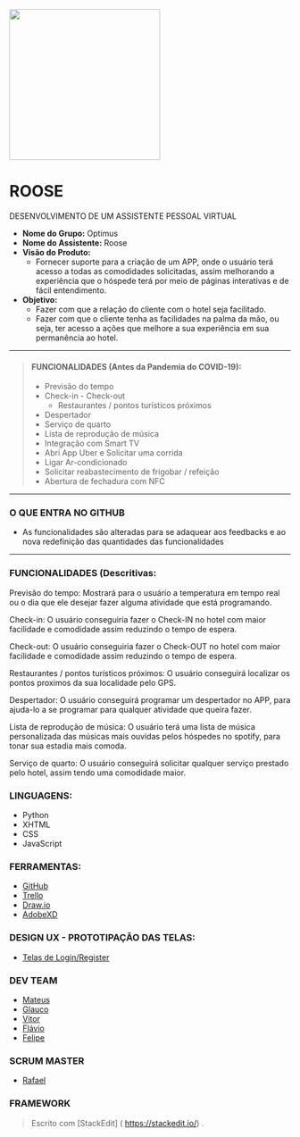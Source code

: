 <img src="https://github.com/mateuscamargo/Roose_App/blob/master/Roose.jpg" width="270px" heigth="270px" align="i">


# ROOSE

DESENVOLVIMENTO DE UM ASSISTENTE PESSOAL VIRTUAL

- **Nome do Grupo:** Optimus 
- **Nome do Assistente:** Roose
- **Visão do Produto:** 
   - Fornecer suporte para a criação de um APP, onde o usuário terá acesso a todas as comodidades solicitadas, assim melhorando a experiência que o hóspede terá por meio de páginas interativas e de fácil entendimento.
- **Objetivo:**
  - Fazer com que a relação do cliente com o
hotel seja facilitado. 
  - Fazer com que o cliente tenha as facilidades
na palma da mão, ou seja, ter acesso a ações
que melhore a sua experiência em sua permanência ao hotel.
---
>  #### FUNCIONALIDADES (Antes da Pandemia do COVID-19):
>   - Previsão do tempo
>    - Check-in
>     - Check-out
>      - Restaurantes / pontos turísticos próximos
> - Despertador
> - Serviço de quarto
> - Lista de reprodução de música
> - Integração com Smart TV
> - Abri App Uber e Solicitar uma corrida
> - Ligar Ar-condicionado
> - Solicitar reabastecimento de frigobar / refeição
> - Abertura de fechadura com NFC
---
### O QUE ENTRA NO GITHUB

- As funcionalidades são alteradas para se adaquear aos feedbacks e ao nova redefinição das quantidades das funcionalidades
---
### FUNCIONALIDADES (Descritivas:

Previsão do tempo: Mostrará para o usuário a temperatura em tempo real ou o dia que ele desejar fazer alguma atividade que está programando.

Check-in: O usuário conseguiria fazer o Check-IN no hotel com maior facilidade e comodidade assim reduzindo o tempo de espera.

Check-out: O usuário conseguiria fazer o Check-OUT no hotel com maior facilidade e comodidade assim reduzindo o tempo de espera.

Restaurantes / pontos turísticos próximos: O usuário conseguirá localizar os pontos proximos da sua localidade pelo GPS.

Despertador: O usuário conseguirá programar um despertador no APP, para ajuda-lo a se programar para qualquer atividade que queira fazer.

Lista de reprodução de música: O usuário terá uma lista de música personalizada das músicas mais ouvidas pelos hóspedes no spotify, para tonar sua estadia mais comoda.

Serviço de quarto: O usuário conseguirá solicitar qualquer serviço prestado pelo hotel, assim tendo uma comodidade maior.


### LINGUAGENS:
- Python
- XHTML
- CSS
- JavaScript

### FERRAMENTAS:
- [GitHub](https://github.com/mateuscamargo/Roose_App)
- [Trello](https://trello.com/b/oUfxIrLz/app-roose)
- [Draw.io](https://draw.io)
- [AdobeXD](https://www.adobe.com/br/products/xd.html)

### DESIGN UX - PROTOTIPAÇÃO DAS TELAS:

- [Telas de Login/Register](https://xd.adobe.com/view/69021e23-93d4-449b-6183-300331026bdc-1f33/)


### DEV TEAM
- [Mateus](https://github.com/mateuscamargo)
- [Glauco](https://github.com/glaucofidelix)
- [Vitor](https://github.com/assenvitor)
- [Flávio](https://github.com/twofap2)
- [Felipe](https://github.com/FelipeNunis)
 
### SCRUM MASTER

- [Rafael](github.com/RafaelRCLima)

### FRAMEWORK

> Escrito com [StackEdit] ( https://stackedit.io/) .
<!--stackedit_data:
eyJoaXN0b3J5IjpbLTk2NzE0MDc4NywtMTY3MDU3Mzc1LDE3Nz
U0MDcxNTEsMzc3ODU4OTcwLDEyNDMwODIxODksLTI3MzQwNjAz
OSw2MDMwMzMyMzQsMTI2NjEzMDM5NCw0MTMwNTE2NzksMjA3MT
YwNzQ0OSwxMjI3MTQxMjg2LC00OTg3NzM5ODksMTIzMjE4MzYw
MV19
-->